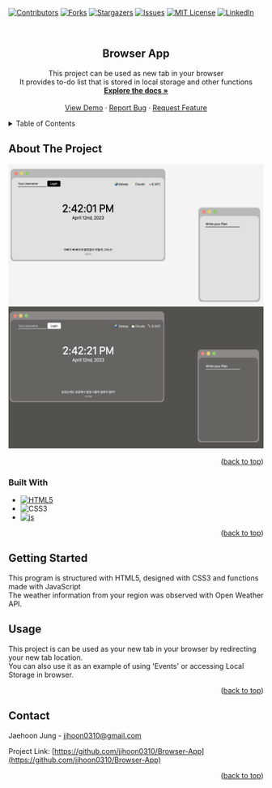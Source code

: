 <a name="readme-top"></a>

[![Contributors][contributors-shield]][contributors-url]
[![Forks][forks-shield]][forks-url]
[![Stargazers][stars-shield]][stars-url]
[![Issues][issues-shield]][issues-url]
[![MIT License][license-shield]][license-url]
[![LinkedIn][linkedin-shield]][linkedin-url]

<!-- PROJECT LOGO -->
<br />
<div align="center">

<h2 align="center">Browser App</h2>

  <p align="center">
  This project can be used as new tab in your browser
  <br>It provides to-do list that is stored in local storage and other functions
    <br />
    <a href="https://github.com/jjhoon0310/Browser-App"><strong>Explore the docs »</strong></a>
    <br />
    <br />
    <a href="https://jjhoon0310.github.io/Browser-App">View Demo</a>
    ·
    <a href="https://github.com/jjhoon0310/Browser-App/issues">Report Bug</a>
    ·
    <a href="https://github.com/jjhoon0310/Browser-App/issues">Request Feature</a>
  </p>
</div>

<!-- TABLE OF CONTENTS -->
<details>
  <summary>Table of Contents</summary>
  <ol>
    <li>
      <a href="#about-the-project">About The Project</a>
      <ul>
        <li><a href="#built-with">Built With</a></li>
      </ul>
    </li>
    <li>
      <a href="#getting-started">Getting Started</a>
      <ul>
        <li><a href="#prerequisites">Prerequisites</a></li>
        <li><a href="#installation">Installation</a></li>
      </ul>
    </li>
    <li><a href="#usage">Usage</a></li>
    <li><a href="#roadmap">Roadmap</a></li>
    <li><a href="#contributing">Contributing</a></li>
    <li><a href="#license">License</a></li>
    <li><a href="#contact">Contact</a></li>
    <li><a href="#acknowledgments">Acknowledgments</a></li>
  </ol>
</details>

<!-- ABOUT THE PROJECT -->

## About The Project

![Product Name Screen Shot][product-screenshot1]
![Product Name Screen Shot][product-screenshot0]

<p align="right">(<a href="#readme-top">back to top</a>)</p>

### Built With

-   [![HTML5]][html5-url]
-   ![CSS3]
-   [![js]][js-url]

<p align="right">(<a href="#readme-top">back to top</a>)</p>

<!-- GETTING STARTED -->

## Getting Started

This program is structured with HTML5, designed with CSS3 and functions made with JavaScript
<br>The weather information from your region was observed with Open Weather API.

<!-- USAGE EXAMPLES -->

## Usage

This project is can be used as your new tab in your browser by redirecting your new tab location.
<br>You can also use it as an example of using 'Events' or accessing Local Storage in browser.

<p align="right">(<a href="#readme-top">back to top</a>)</p>

<!-- CONTACT -->

## Contact

Jaehoon Jung - jjhoon0310@gmail.com

Project Link: [https://github.com/jjhoon0310/Browser-App](https://github.com/jjhoon0310/Browser-App)

<p align="right">(<a href="#readme-top">back to top</a>)</p>

[contributors-shield]: https://img.shields.io/github/contributors/jjhoon0310/Browser-App.svg?style=for-the-badge
[contributors-url]: https://github.com/jjhoon0310/Browser-App/graphs/contributors
[forks-shield]: https://img.shields.io/github/forks/jjhoon0310/Browser-App.svg?style=for-the-badge
[forks-url]: https://github.com/jjhoon0310/Browser-App/network/members
[stars-shield]: https://img.shields.io/github/stars/jjhoon0310/Browser-App.svg?style=for-the-badge
[stars-url]: https://github.com/jjhoon0310/Browser-App/stargazers
[issues-shield]: https://img.shields.io/github/issues/jjhoon0310/Browser-App.svg?style=for-the-badge
[issues-url]: https://github.com/jjhoon0310/Browser-App/issues
[license-shield]: https://img.shields.io/github/license/jjhoon0310/Browser-App.svg?style=for-the-badge
[license-url]: https://github.com/jjhoon0310/Browser-App/blob/master/LICENSE.txt
[linkedin-shield]: https://img.shields.io/badge/-LinkedIn-black.svg?style=for-the-badge&logo=linkedin&colorB=555
[linkedin-url]: https://linkedin.com/in/jjhoon0310
[product-screenshot0]: images/screenshot0.png
[product-screenshot1]: images/screenshot1.png
[html5]: https://img.shields.io/badge/HTML5-E34F26?style=for-the-badge&logo=html5&logoColor=white
[html5-url]: https://www.html.com/
[css3]: https://img.shields.io/badge/CSS3-1572B6?style=for-the-badge&logo=css3&logoColor=white
[js]: https://img.shields.io/badge/JavaScript-F7DF1E?style=for-the-badge&logo=javascript&logoColor=black
[js-url]: https://www.javascript.com/
